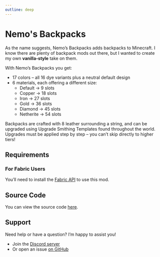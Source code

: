 ```yaml
---
outline: deep
---
```


# Nemo's Backpacks

As the name suggests, Nemo’s Backpacks adds backpacks to Minecraft.
I know there are plenty of backpack mods out there, but I wanted to create my own **vanilla-style** take on them.

With Nemo’s Backpacks you get:
- 17 colors – all 16 dye variants plus a neutral default design
- 6 materials, each offering a different size:
    - Default → 9 slots
    - Copper → 18 slots
    - Iron → 27 slots
    - Gold → 36 slots
    - Diamond → 45 slots
    - Netherite → 54 slots

Backpacks are crafted with 8 leather surrounding a string, and can be upgraded using Upgrade Smithing Templates found throughout the world.
Upgrades must be applied step by step – you can’t skip directly to higher tiers!

<!--@include: @/../templates/minecraft-note.md-->

## Requirements

### For Fabric Users

You’ll need to install the [Fabric API](https://www.curseforge.com/minecraft/mc-mods/fabric-api) to use this mod.

## Source Code

You can view the source code [here](https://github.com/NemoOnGH/NemosBackpacks).

## Support

Need help or have a question? I’m happy to assist you!

- Join the [Discord server](https://discord.com/invite/yxs9dga)
- Or open an issue [on GitHub](https://github.com/NemoOnGH/NemosBackpacks/issues)
